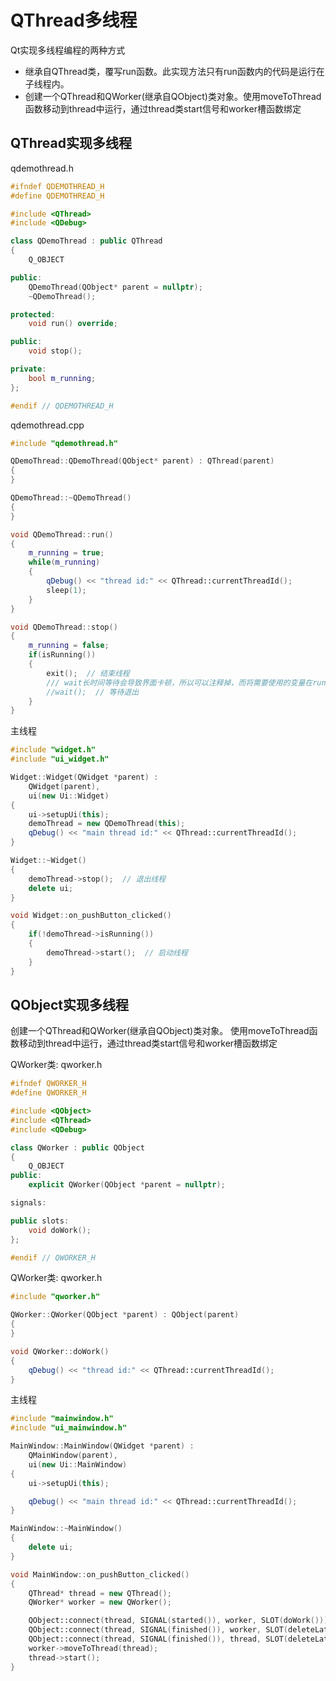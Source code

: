 # QThread多线程
Qt实现多线程编程的两种方式
- 继承自QThread类，覆写run函数。此实现方法只有run函数内的代码是运行在子线程内。
- 创建一个QThread和QWorker(继承自QObject)类对象。使用moveToThread函数移动到thread中运行，通过thread类start信号和worker槽函数绑定

## QThread实现多线程
qdemothread.h
```c++
#ifndef QDEMOTHREAD_H
#define QDEMOTHREAD_H

#include <QThread>
#include <QDebug>

class QDemoThread : public QThread
{
    Q_OBJECT

public:
    QDemoThread(QObject* parent = nullptr);
    ~QDemoThread();

protected:
    void run() override;

public:
    void stop();

private:
    bool m_running;
};

#endif // QDEMOTHREAD_H

```
qdemothread.cpp
```c++
#include "qdemothread.h"

QDemoThread::QDemoThread(QObject* parent) : QThread(parent)
{
}

QDemoThread::~QDemoThread()
{
}

void QDemoThread::run()
{
    m_running = true;
    while(m_running)
    {
        qDebug() << "thread id:" << QThread::currentThreadId();
        sleep(1);
    }
}

void QDemoThread::stop()
{
    m_running = false;
    if(isRunning())
    {
        exit();  // 结束线程
		/// wait长时间等待会导致界面卡顿，所以可以注释掉，而将需要使用的变量在run中局部new产生。
        //wait();  // 等待退出
    }
}
```
主线程
```c++
#include "widget.h"
#include "ui_widget.h"

Widget::Widget(QWidget *parent) :
    QWidget(parent),
    ui(new Ui::Widget)
{
    ui->setupUi(this);
    demoThread = new QDemoThread(this);
    qDebug() << "main thread id:" << QThread::currentThreadId();
}

Widget::~Widget()
{
    demoThread->stop();  // 退出线程
    delete ui;
}

void Widget::on_pushButton_clicked()
{
    if(!demoThread->isRunning())
    {
        demoThread->start();  // 启动线程
    }
}
```

## 

## QObject实现多线程
创建一个QThread和QWorker(继承自QObject)类对象。
使用moveToThread函数移动到thread中运行，通过thread类start信号和worker槽函数绑定

QWorker类: qworker.h
```c++
#ifndef QWORKER_H
#define QWORKER_H

#include <QObject>
#include <QThread>
#include <QDebug>

class QWorker : public QObject
{
    Q_OBJECT
public:
    explicit QWorker(QObject *parent = nullptr);

signals:

public slots:
    void doWork();
};

#endif // QWORKER_H

```

QWorker类: qworker.h
```c++
#include "qworker.h"

QWorker::QWorker(QObject *parent) : QObject(parent)
{
}

void QWorker::doWork()
{
    qDebug() << "thread id:" << QThread::currentThreadId();
}
```

主线程
```c++
#include "mainwindow.h"
#include "ui_mainwindow.h"

MainWindow::MainWindow(QWidget *parent) :
    QMainWindow(parent),
    ui(new Ui::MainWindow)
{
    ui->setupUi(this);

    qDebug() << "main thread id:" << QThread::currentThreadId();
}

MainWindow::~MainWindow()
{
    delete ui;
}

void MainWindow::on_pushButton_clicked()
{
    QThread* thread = new QThread();
    QWorker* worker = new QWorker();

    QObject::connect(thread, SIGNAL(started()), worker, SLOT(doWork()));
    QObject::connect(thread, SIGNAL(finished()), worker, SLOT(deleteLater()));
    QObject::connect(thread, SIGNAL(finished()), thread, SLOT(deleteLater()));
    worker->moveToThread(thread);
    thread->start();
}
```
